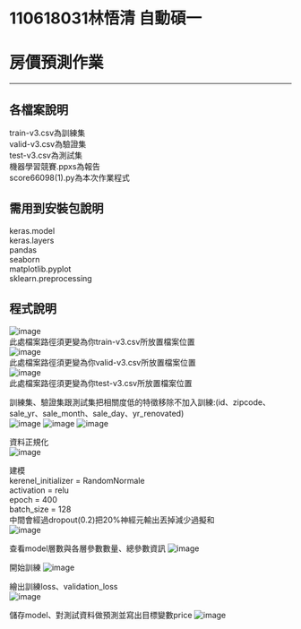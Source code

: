 # 110618031林悟清  自動碩一
房價預測作業
=====
-----
各檔案說明
-------
train-v3.csv為訓練集\
valid-v3.csv為驗證集\
test-v3.csv為測試集\
機器學習競賽.ppxs為報告\
score66098(1).py為本次作業程式

需用到安裝包說明
------
keras.model\
keras.layers\
pandas\
seaborn\
matplotlib.pyplot\
sklearn.preprocessing

程式說明
------
![image](https://user-images.githubusercontent.com/94088141/143763858-6c2184cf-cb5a-45ac-9b4b-8d9d33f1f1ce.png)\
此處檔案路徑須更變為你train-v3.csv所放置檔案位置\
![image](https://user-images.githubusercontent.com/94088141/143763935-ed05381b-a4fc-4865-917e-53cc35818ce3.png)\
此處檔案路徑須更變為你valid-v3.csv所放置檔案位置\
![image](https://user-images.githubusercontent.com/94088141/143763941-4e620bac-74dd-4897-8185-296139bcb934.png)\
此處檔案路徑須更變為你test-v3.csv所放置檔案位置

訓練集、驗證集跟測試集把相關度低的特徵移除不加入訓練:(id、zipcode、sale_yr、sale_month、sale_day、yr_renovated)\
![image](https://user-images.githubusercontent.com/94088141/143765610-58153fa4-187b-4440-a264-7836c3ae8f32.png)
![image](https://user-images.githubusercontent.com/94088141/143765620-8921c94f-68b0-430c-87d3-81a3d34be349.png)
![image](https://user-images.githubusercontent.com/94088141/143765630-8f71de2d-b6a5-4955-b0dd-d5624153200c.png)


資料正規化\
![image](https://user-images.githubusercontent.com/94088141/143765638-3b7db877-391c-404b-8f84-d0ac0e553488.png)

建模\
kerenel_initializer = RandomNormale\
activation = relu\
epoch = 400 \
batch_size = 128\
中間會經過dropout(0.2)把20%神經元輸出丟掉減少過擬和\
![image](https://user-images.githubusercontent.com/94088141/143765642-deb05f57-ec32-4e5e-a495-3981a94cf240.png)


查看model層數與各層參數數量、總參數資訊
![image](https://user-images.githubusercontent.com/94088141/143765649-aa33d335-5a23-4e6a-99ea-568f1b7a4114.png)

開始訓練
![image](https://user-images.githubusercontent.com/94088141/143765657-3b3d74cd-6b26-4a67-9e21-bfbf24dd294d.png)

繪出訓練loss、validation_loss\
![image](https://user-images.githubusercontent.com/94088141/143765666-931eff39-d776-43f0-8b2d-17635796135e.png)

儲存model、對測試資料做預測並寫出目標變數price
![image](https://user-images.githubusercontent.com/94088141/143765671-c04a270a-e918-4f2d-b8c3-bb71f1e5e139.png)



